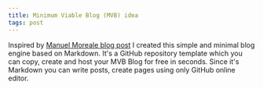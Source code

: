 ```yaml
---
title: Minimum Viable Blog (MVB) idea
tags: post
---
```


Inspired by [Manuel Moreale blog post](https://manuelmoreale.com/minimum-viable-blog) I created this simple and minimal blog engine based on Markdown. It's a GitHub repository template which you can copy, create and host your MVB Blog for free in seconds. Since it's Markdown you can write posts, create pages using only GitHub online editor.
